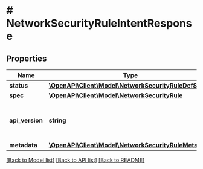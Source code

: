 # # NetworkSecurityRuleIntentResponse

## Properties

Name | Type | Description | Notes
------------ | ------------- | ------------- | -------------
**status** | [**\OpenAPI\Client\Model\NetworkSecurityRuleDefStatus**](NetworkSecurityRuleDefStatus.md) |  | [optional]
**spec** | [**\OpenAPI\Client\Model\NetworkSecurityRule**](NetworkSecurityRule.md) |  | [optional]
**api_version** | **string** | API Version of the Nutanix v3 API framework. | [default to '3.1.0']
**metadata** | [**\OpenAPI\Client\Model\NetworkSecurityRuleMetadata**](NetworkSecurityRuleMetadata.md) |  |

[[Back to Model list]](../../README.md#models) [[Back to API list]](../../README.md#endpoints) [[Back to README]](../../README.md)
